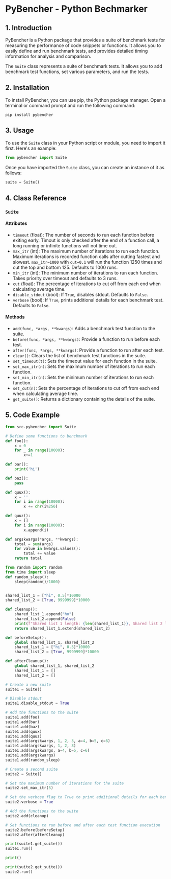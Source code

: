 # PyBencher - Python Bechmarker

## 1. Introduction

PyBencher is a Python package that provides a suite of benchmark tests for measuring the performance of code snippets or functions. It allows you to easily define and run benchmark tests, and provides detailed timing information for analysis and comparison.

The `Suite` class represents a suite of benchmark tests. It allows you to add benchmark test functions, set various parameters, and run the tests.

## 2. Installation

To install PyBencher, you can use pip, the Python package manager. Open a terminal or command prompt and run the following command:

```
pip install pybencher
```

## 3. Usage

To use the `Suite` class in your Python script or module, you need to import it first. Here's an example:

```python
from pybencher import Suite
```

Once you have imported the `Suite` class, you can create an instance of it as follows:

```python
suite = Suite()
```

## 4. Class Reference

### `Suite`

#### Attributes

- `timeout` (float): The number of seconds to run each function before exiting early. Timout is only checked after the end of a function call, a long running or infinite functions will not time out.
- `max_itr` (int): The maximum number of iterations to run each function. Maximum iterations is recorded function calls after cutting fastest and slowest. `max_itr=1000` with `cut=0.1` will run the function 1250 times and cut the top and bottom 125. Defaults to 1000 runs.
- `min_itr` (int): The minimum number of iterations to run each function. Takes priority over timeout and defaults to 3 runs.
- `cut` (float): The percentage of iterations to cut off from each end when calculating average time.
- `disable_stdout` (bool): If `True`, disables stdout. Defaults to `False`.
- `verbose` (bool): If `True`, prints additional details for each benchmark test. Defaults to `False`.


#### Methods

- `add(func, *args, **kwargs)`: Adds a benchmark test function to the suite.
- `before(func, *args, **kwargs)`: Provide a function to run before each test.
- `after(func, *args, **kwargs)`: Provide a function to run after each test.
- `clear()`: Clears the list of benchmark test functions in the suite.
- `set_timeout(t)`: Sets the timeout value for each function in the suite.
- `set_max_itr(n)`: Sets the maximum number of iterations to run each function.
- `set_min_itr(n)`: Sets the minimum number of iterations to run each function.
- `set_cut(n)`: Sets the percentage of iterations to cut off from each end when calculating average time.
- `get_suite()`: Returns a dictionary containing the details of the suite.

## 5. Code Example

```python
from src.pybencher import Suite

# Define some functions to benchmark
def foo():
    x = 0
    for _ in range(10000):
        x+=1

def bar():
    print('hi')

def baz():
    pass

def quux():
    x = ''
    for i in range(10000):
        x += chr(i%256)

def quuz():
    x = []
    for i in range(10000):
        x.append(i)

def argskwargs(*args, **kwargs):
    total = sum(args)
    for value in kwargs.values():
        total += value
    return total

from random import random
from time import sleep
def random_sleep():
    sleep(random()/1000)


shared_list_1 = ["hi", 0.5]*10000
shared_list_2 = [True, 9999999]*10000

def cleanup():
    shared_list_1.append("ho")
    shared_list_2.append(False)
    print(f"Shared list 1 length: {len(shared_list_1)}, Shared list 2 length {len(shared_list_2)}")
    return shared_list_1.extend(shared_list_2)

def beforeSetup():
    global shared_list_1, shared_list_2
    shared_list_1 = ["hi", 0.5]*10000
    shared_list_2 = [True, 9999999]*10000

def afterCleanup():
    global shared_list_1, shared_list_2
    shared_list_1 = []
    shared_list_2 = []

# Create a new suite
suite1 = Suite()

# Disable stdout
suite1.disable_stdout = True

# Add the functions to the suite
suite1.add(foo)
suite1.add(bar)
suite1.add(baz)
suite1.add(quux)
suite1.add(quuz)
suite1.add(argskwargs, 1, 2, 3, a=4, b=5, c=6)
suite1.add(argskwargs, 1, 2, 3)
suite1.add(argskwargs, a=4, b=5, c=6)
suite1.add(argskwargs)
suite1.add(random_sleep)

# Create a second suite
suite2 = Suite()

# Set the maximum number of iterations for the suite
suite2.set_max_itr(5)

# Set the verbose flag to True to print additional details for each benchmark test
suite2.verbose = True

# Add the functions to the suite
suite2.add(cleanup)

# Set functions to run before and after each test function execution
suite2.before(beforeSetup)
suite2.after(afterCleanup)

print(suite1.get_suite())
suite1.run()

print()

print(suite2.get_suite())
suite2.run()
```
